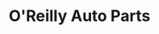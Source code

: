 ---
title: "O'Reilly Auto Parts"
url: /sacramento/oreilly-auto-parts-bradshaw-road/
shop: Autoteile
---
